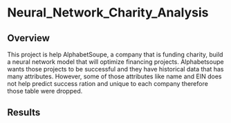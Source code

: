 # Neural_Network_Charity_Analysis

## Overview
This project is help AlphabetSoupe, a company that is funding charity, build a neural network model that will optimize financing projects. Alphabetsoupe wants those projects to be successful and they have historical data that has many attributes. However, some of those attributes like name and EIN does not help predict success ration and unique to each company therefore those table were dropped.

## Results
